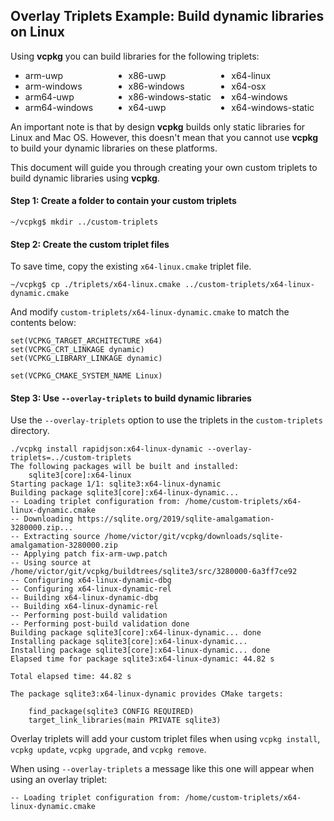 ## Overlay Triplets Example: Build dynamic libraries on Linux

Using **vcpkg** you can build libraries for the following triplets:

<div>
    <ul style="columns: 3;">
        <li> arm-uwp</li>
        <li> arm-windows</li>
        <li> arm64-uwp</li>
        <li> arm64-windows</li>
        <li> x86-uwp</li>
        <li> x86-windows</li>
        <li> x86-windows-static</li>
        <li> x64-uwp</li>
        <li> x64-linux</li>
        <li> x64-osx</li>
        <li> x64-windows</li>
        <li> x64-windows-static</li>
    </ul>
</div>



An important note is that by design **vcpkg** builds only static libraries for Linux and Mac OS.
However, this doesn't mean that you cannot use **vcpkg** to build your dynamic libraries on these platforms.

This document will guide you through creating your own custom triplets to build dynamic libraries using **vcpkg**.

#### Step 1: Create a folder to contain your custom triplets

```
~/vcpkg$ mkdir ../custom-triplets
```

#### Step 2: Create the custom triplet files

To save time, copy the existing `x64-linux.cmake` triplet file.

```
~/vcpkg$ cp ./triplets/x64-linux.cmake ../custom-triplets/x64-linux-dynamic.cmake
```

And modify `custom-triplets/x64-linux-dynamic.cmake` to match the contents below:
```
set(VCPKG_TARGET_ARCHITECTURE x64)
set(VCPKG_CRT_LINKAGE dynamic)
set(VCPKG_LIBRARY_LINKAGE dynamic)

set(VCPKG_CMAKE_SYSTEM_NAME Linux)
```

#### Step 3: Use `--overlay-triplets` to build dynamic libraries

Use the `--overlay-triplets` option to use the triplets in the `custom-triplets` directory. 

```
./vcpkg install rapidjson:x64-linux-dynamic --overlay-triplets=../custom-triplets
The following packages will be built and installed:
    sqlite3[core]:x64-linux
Starting package 1/1: sqlite3:x64-linux-dynamic
Building package sqlite3[core]:x64-linux-dynamic...
-- Loading triplet configuration from: /home/custom-triplets/x64-linux-dynamic.cmake
-- Downloading https://sqlite.org/2019/sqlite-amalgamation-3280000.zip...
-- Extracting source /home/victor/git/vcpkg/downloads/sqlite-amalgamation-3280000.zip
-- Applying patch fix-arm-uwp.patch
-- Using source at /home/victor/git/vcpkg/buildtrees/sqlite3/src/3280000-6a3ff7ce92
-- Configuring x64-linux-dynamic-dbg
-- Configuring x64-linux-dynamic-rel
-- Building x64-linux-dynamic-dbg
-- Building x64-linux-dynamic-rel
-- Performing post-build validation
-- Performing post-build validation done
Building package sqlite3[core]:x64-linux-dynamic... done
Installing package sqlite3[core]:x64-linux-dynamic...
Installing package sqlite3[core]:x64-linux-dynamic... done
Elapsed time for package sqlite3:x64-linux-dynamic: 44.82 s

Total elapsed time: 44.82 s

The package sqlite3:x64-linux-dynamic provides CMake targets:

    find_package(sqlite3 CONFIG REQUIRED)
    target_link_libraries(main PRIVATE sqlite3)
```

Overlay triplets will add your custom triplet files when using `vcpkg install`, `vcpkg update`, `vcpkg upgrade`, and `vcpkg remove`.

When using `--overlay-triplets` a message like this one will appear when using an overlay triplet: 

```
-- Loading triplet configuration from: /home/custom-triplets/x64-linux-dynamic.cmake
```
